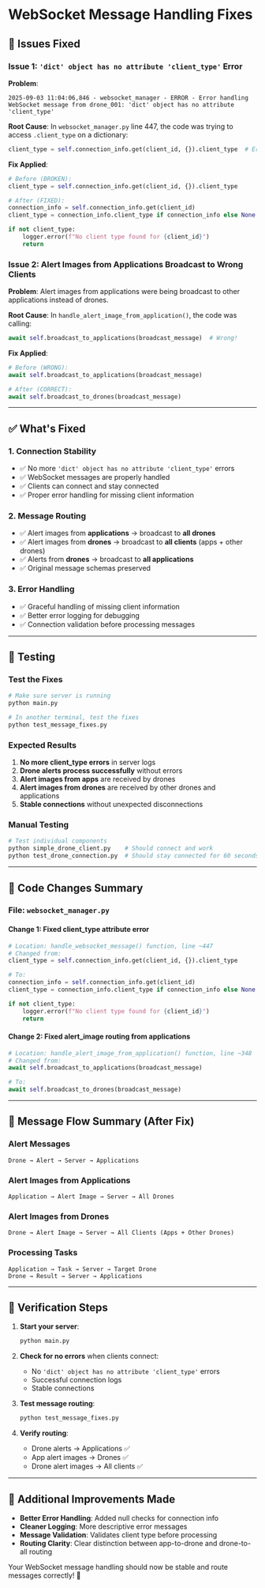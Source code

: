 # WebSocket Message Handling Fixes

## 🚨 Issues Fixed

### Issue 1: `'dict' object has no attribute 'client_type'` Error

**Problem**: 
```
2025-09-03 11:04:06,846 - websocket_manager - ERROR - Error handling WebSocket message from drone_001: 'dict' object has no attribute 'client_type'
```

**Root Cause**: 
In `websocket_manager.py` line 447, the code was trying to access `.client_type` on a dictionary:
```python
client_type = self.connection_info.get(client_id, {}).client_type  # Error!
```

**Fix Applied**:
```python
# Before (BROKEN):
client_type = self.connection_info.get(client_id, {}).client_type

# After (FIXED):
connection_info = self.connection_info.get(client_id)
client_type = connection_info.client_type if connection_info else None

if not client_type:
    logger.error(f"No client type found for {client_id}")
    return
```

### Issue 2: Alert Images from Applications Broadcast to Wrong Clients

**Problem**: 
Alert images from applications were being broadcast to other applications instead of drones.

**Root Cause**: 
In `handle_alert_image_from_application()`, the code was calling:
```python
await self.broadcast_to_applications(broadcast_message)  # Wrong!
```

**Fix Applied**:
```python
# Before (WRONG):
await self.broadcast_to_applications(broadcast_message)

# After (CORRECT):
await self.broadcast_to_drones(broadcast_message)
```

---

## ✅ **What's Fixed**

### 1. **Connection Stability**
- ✅ No more `'dict' object has no attribute 'client_type'` errors
- ✅ WebSocket messages are properly handled
- ✅ Clients can connect and stay connected
- ✅ Proper error handling for missing client information

### 2. **Message Routing**
- ✅ Alert images from **applications** → broadcast to **all drones**
- ✅ Alert images from **drones** → broadcast to **all clients** (apps + other drones)
- ✅ Alerts from **drones** → broadcast to **all applications**
- ✅ Original message schemas preserved

### 3. **Error Handling**
- ✅ Graceful handling of missing client information
- ✅ Better error logging for debugging
- ✅ Connection validation before processing messages

---

## 🧪 **Testing**

### Test the Fixes
```bash
# Make sure server is running
python main.py

# In another terminal, test the fixes
python test_message_fixes.py
```

### Expected Results
1. **No more client_type errors** in server logs
2. **Drone alerts process successfully** without errors
3. **Alert images from apps** are received by drones
4. **Alert images from drones** are received by other drones and applications
5. **Stable connections** without unexpected disconnections

### Manual Testing
```bash
# Test individual components
python simple_drone_client.py    # Should connect and work
python test_drone_connection.py  # Should stay connected for 60 seconds
```

---

## 🔧 **Code Changes Summary**

### File: `websocket_manager.py`

#### Change 1: Fixed client_type attribute error
```python
# Location: handle_websocket_message() function, line ~447
# Changed from:
client_type = self.connection_info.get(client_id, {}).client_type

# To:
connection_info = self.connection_info.get(client_id)
client_type = connection_info.client_type if connection_info else None

if not client_type:
    logger.error(f"No client type found for {client_id}")
    return
```

#### Change 2: Fixed alert_image routing from applications
```python
# Location: handle_alert_image_from_application() function, line ~348
# Changed from:
await self.broadcast_to_applications(broadcast_message)

# To:
await self.broadcast_to_drones(broadcast_message)
```

---

## 🎯 **Message Flow Summary (After Fix)**

### Alert Messages
```
Drone → Alert → Server → Applications
```

### Alert Images from Applications
```
Application → Alert Image → Server → All Drones
```

### Alert Images from Drones  
```
Drone → Alert Image → Server → All Clients (Apps + Other Drones)
```

### Processing Tasks
```
Application → Task → Server → Target Drone
Drone → Result → Server → Applications
```

---

## 🚀 **Verification Steps**

1. **Start your server**:
   ```bash
   python main.py
   ```

2. **Check for no errors** when clients connect:
   - No `'dict' object has no attribute 'client_type'` errors
   - Successful connection logs
   - Stable connections

3. **Test message routing**:
   ```bash
   python test_message_fixes.py
   ```

4. **Verify routing**:
   - Drone alerts → Applications ✅
   - App alert images → Drones ✅
   - Drone alert images → All clients ✅

---

## 📝 **Additional Improvements Made**

- **Better Error Handling**: Added null checks for connection info
- **Cleaner Logging**: More descriptive error messages
- **Message Validation**: Validates client type before processing
- **Routing Clarity**: Clear distinction between app-to-drone and drone-to-all routing

Your WebSocket message handling should now be stable and route messages correctly! 🎉
